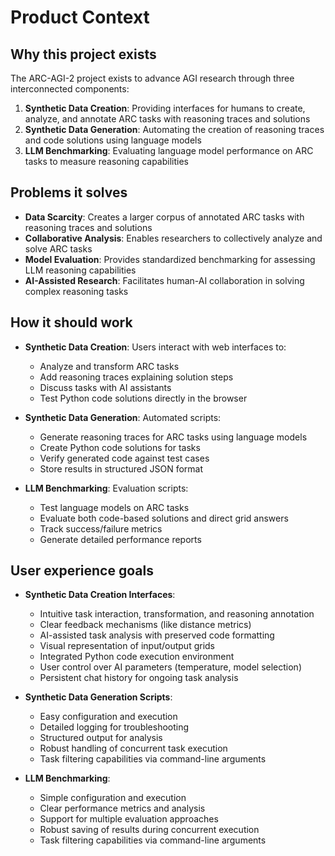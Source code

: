 # Product Context

## Why this project exists

The ARC-AGI-2 project exists to advance AGI research through three interconnected components:

1. **Synthetic Data Creation**: Providing interfaces for humans to create, analyze, and annotate ARC tasks with reasoning traces and solutions
2. **Synthetic Data Generation**: Automating the creation of reasoning traces and code solutions using language models
3. **LLM Benchmarking**: Evaluating language model performance on ARC tasks to measure reasoning capabilities

## Problems it solves

* **Data Scarcity**: Creates a larger corpus of annotated ARC tasks with reasoning traces and solutions
* **Collaborative Analysis**: Enables researchers to collectively analyze and solve ARC tasks
* **Model Evaluation**: Provides standardized benchmarking for assessing LLM reasoning capabilities
* **AI-Assisted Research**: Facilitates human-AI collaboration in solving complex reasoning tasks

## How it should work

* **Synthetic Data Creation**: Users interact with web interfaces to:
  * Analyze and transform ARC tasks
  * Add reasoning traces explaining solution steps
  * Discuss tasks with AI assistants
  * Test Python code solutions directly in the browser

* **Synthetic Data Generation**: Automated scripts:
  * Generate reasoning traces for ARC tasks using language models
  * Create Python code solutions for tasks
  * Verify generated code against test cases
  * Store results in structured JSON format

* **LLM Benchmarking**: Evaluation scripts:
  * Test language models on ARC tasks
  * Evaluate both code-based solutions and direct grid answers
  * Track success/failure metrics
  * Generate detailed performance reports

## User experience goals

* **Synthetic Data Creation Interfaces**:
  * Intuitive task interaction, transformation, and reasoning annotation
  * Clear feedback mechanisms (like distance metrics)
  * AI-assisted task analysis with preserved code formatting
  * Visual representation of input/output grids
  * Integrated Python code execution environment
  * User control over AI parameters (temperature, model selection)
  * Persistent chat history for ongoing task analysis

* **Synthetic Data Generation Scripts**:
  * Easy configuration and execution
  * Detailed logging for troubleshooting
  * Structured output for analysis
  * Robust handling of concurrent task execution
  * Task filtering capabilities via command-line arguments

* **LLM Benchmarking**:
  * Simple configuration and execution
  * Clear performance metrics and analysis
  * Support for multiple evaluation approaches
  * Robust saving of results during concurrent execution
  * Task filtering capabilities via command-line arguments
